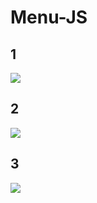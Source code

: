 # Menu-JS

## 1
<img src="https://user-images.githubusercontent.com/48057905/83931751-4eccae00-a7d9-11ea-9ef3-15c07ff64c59.PNG"></img>

## 2
<img src="https://user-images.githubusercontent.com/48057905/83931753-4f654480-a7d9-11ea-92b7-a55b8cf56af7.png"></img>

## 3
<img src="https://user-images.githubusercontent.com/48057905/83931754-4ffddb00-a7d9-11ea-81f7-b03a82f2e0b0.PNG"></img>
